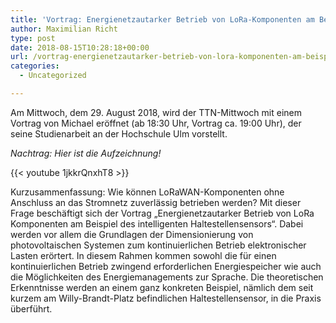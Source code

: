 ```yaml
---
title: 'Vortrag: Energienetzautarker Betrieb von LoRa-Komponenten am Beispiel des intelligenten Haltestellensensors'
author: Maximilian Richt
type: post
date: 2018-08-15T10:28:18+00:00
url: /vortrag-energienetzautarker-betrieb-von-lora-komponenten-am-beispiel-des-intelligenten-haltestellensensors/
categories:
  - Uncategorized

---
```

Am Mittwoch, dem 29. August 2018, wird der TTN-Mittwoch mit einem Vortrag von Michael eröffnet (ab 18:30 Uhr, Vortrag ca. 19:00 Uhr), der seine Studienarbeit an der Hochschule Ulm vorstellt.

_Nachtrag: Hier ist die Aufzeichnung!_
  
{{< youtube 1jkkrQnxhT8 >}}

Kurzusammenfassung: Wie können LoRaWAN-Komponenten ohne Anschluss an das Stromnetz zuverlässig betrieben werden? Mit dieser Frage beschäftigt sich der Vortrag „Energienetzautarker Betrieb von LoRa Komponenten am Beispiel des intelligenten Haltestellensensors“. Dabei werden vor allem die Grundlagen der Dimensionierung von photovoltaischen Systemen zum kontinuierlichen Betrieb elektronischer Lasten erörtert. In diesem Rahmen kommen sowohl die für einen kontinuierlichen Betrieb zwingend erforderlichen Energiespeicher wie auch die Möglichkeiten des Energiemanagements zur Sprache. Die theoretischen Erkenntnisse werden an einem ganz konkreten Beispiel, nämlich dem seit kurzem am Willy-Brandt-Platz befindlichen Haltestellensensor, in die Praxis überführt.